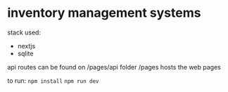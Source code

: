 # inventory management systems
stack used:
- nextjs
- sqlite

api routes can be found on /pages/api folder
/pages hosts the web pages

to run:
```npm install```
```npm run dev```

